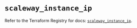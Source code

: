 # `scaleway_instance_ip`

Refer to the Terraform Registry for docs: [`scaleway_instance_ip`](https://registry.terraform.io/providers/scaleway/scaleway/2.59.0/docs/resources/instance_ip).
